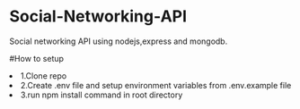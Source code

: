 # Social-Networking-API
Social networking API using nodejs,express and mongodb.

#How to setup
<li>1.Clone repo</li>
<li>2.Create .env file and setup environment variables from .env.example file</li>
<li>3.run npm install  command in root directory</li>

